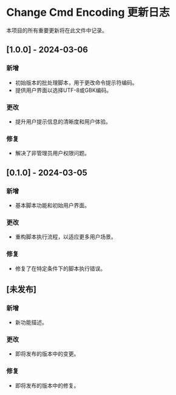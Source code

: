 # Change Cmd Encoding 更新日志

本项目的所有重要更新将在此文件中记录。

## [1.0.0] - 2024-03-06

### 新增
- 初始版本的批处理脚本，用于更改命令提示符编码。
- 提供用户界面以选择UTF-8或GBK编码。

### 更改
- 提升用户提示信息的清晰度和用户体验。

### 修复
- 解决了非管理员用户权限问题。

## [0.1.0] - 2024-03-05

### 新增
- 基本脚本功能和初始用户界面。

### 更改
- 重构脚本执行流程，以适应更多用户场景。

### 修复
- 修复了在特定条件下的脚本执行错误。

## [未发布]

### 新增
- 新功能描述。

### 更改
- 即将发布的版本中的变更。

### 修复
- 即将发布的版本中的修复。
